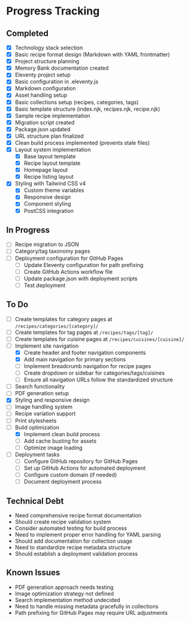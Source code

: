 # Progress Tracking

## Completed
- [x] Technology stack selection
- [x] Basic recipe format design (Markdown with YAML frontmatter)
- [x] Project structure planning
- [x] Memory Bank documentation created
- [x] Eleventy project setup
- [x] Basic configuration in .eleventy.js
- [x] Markdown configuration
- [x] Asset handling setup
- [x] Basic collections setup (recipes, categories, tags)
- [x] Basic template structure (index.njk, recipes.njk, recipe.njk)
- [x] Sample recipe implementation
- [x] Migration script created
- [x] Package.json updated
- [x] URL structure plan finalized
- [x] Clean build process implemented (prevents stale files)
- [x] Layout system implementation
  - [x] Base layout template
  - [x] Recipe layout template
  - [x] Homepage layout
  - [x] Recipe listing layout
- [x] Styling with Tailwind CSS v4
  - [x] Custom theme variables
  - [x] Responsive design
  - [x] Component styling
  - [x] PostCSS integration

## In Progress
- [ ] Recipe migration to JSON
- [ ] Category/tag taxonomy pages
- [ ] Deployment configuration for GitHub Pages
  - [ ] Update Eleventy configuration for path prefixing
  - [ ] Create GitHub Actions workflow file
  - [ ] Update package.json with deployment scripts
  - [ ] Test deployment

## To Do
- [ ] Create templates for category pages at `/recipes/categories/[category]/`
- [ ] Create templates for tag pages at `/recipes/tags/[tag]/`
- [ ] Create templates for cuisine pages at `/recipes/cuisines/[cuisine]/`
- [ ] Implement site navigation
  - [x] Create header and footer navigation components
  - [x] Add main navigation for primary sections
  - [ ] Implement breadcrumb navigation for recipe pages
  - [ ] Create dropdown or sidebar for categories/tags/cuisines
  - [ ] Ensure all navigation URLs follow the standardized structure
- [ ] Search functionality
- [ ] PDF generation setup
- [x] Styling and responsive design
- [ ] Image handling system
- [ ] Recipe variation support
- [ ] Print stylesheets
- [ ] Build optimization
  - [x] Implement clean build process
  - [ ] Add cache busting for assets
  - [ ] Optimize image loading
- [ ] Deployment tasks
  - [ ] Configure GitHub repository for GitHub Pages
  - [ ] Set up GitHub Actions for automated deployment
  - [ ] Configure custom domain (if needed)
  - [ ] Document deployment process

## Technical Debt
- Need comprehensive recipe format documentation
- Should create recipe validation system
- Consider automated testing for build process
- Need to implement proper error handling for YAML parsing
- Should add documentation for collection usage
- Need to standardize recipe metadata structure
- Should establish a deployment validation process

## Known Issues
- PDF generation approach needs testing
- Image optimization strategy not defined
- Search implementation method undecided
- Need to handle missing metadata gracefully in collections
- Path prefixing for GitHub Pages may require URL adjustments 